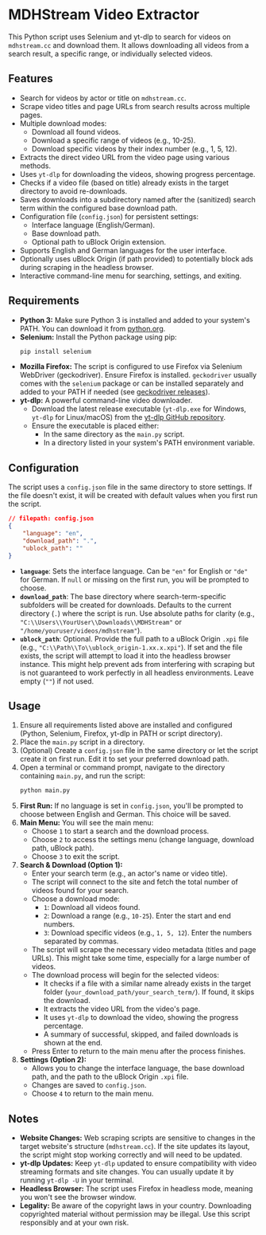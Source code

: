 # MDHStream Video Extractor

This Python script uses Selenium and yt-dlp to search for videos on `mdhstream.cc` and download them. It allows downloading all videos from a search result, a specific range, or individually selected videos.

## Features

*   Search for videos by actor or title on `mdhstream.cc`.
*   Scrape video titles and page URLs from search results across multiple pages.
*   Multiple download modes:
    *   Download all found videos.
    *   Download a specific range of videos (e.g., 10-25).
    *   Download specific videos by their index number (e.g., 1, 5, 12).
*   Extracts the direct video URL from the video page using various methods.
*   Uses `yt-dlp` for downloading the videos, showing progress percentage.
*   Checks if a video file (based on title) already exists in the target directory to avoid re-downloads.
*   Saves downloads into a subdirectory named after the (sanitized) search term within the configured base download path.
*   Configuration file (`config.json`) for persistent settings:
    *   Interface language (English/German).
    *   Base download path.
    *   Optional path to uBlock Origin extension.
*   Supports English and German languages for the user interface.
*   Optionally uses uBlock Origin (if path provided) to potentially block ads during scraping in the headless browser.
*   Interactive command-line menu for searching, settings, and exiting.

## Requirements

*   **Python 3:** Make sure Python 3 is installed and added to your system's PATH. You can download it from [python.org](https://www.python.org/).
*   **Selenium:** Install the Python package using pip:
    ```sh
    pip install selenium
    ```
*   **Mozilla Firefox:** The script is configured to use Firefox via Selenium WebDriver (geckodriver). Ensure Firefox is installed. `geckodriver` usually comes with the `selenium` package or can be installed separately and added to your PATH if needed (see [geckodriver releases](https://github.com/mozilla/geckodriver/releases)).
*   **yt-dlp:** A powerful command-line video downloader.
    *   Download the latest release executable (`yt-dlp.exe` for Windows, `yt-dlp` for Linux/macOS) from the [yt-dlp GitHub repository](https://github.com/yt-dlp/yt-dlp/releases).
    *   Ensure the executable is placed either:
        *   In the same directory as the `main.py` script.
        *   In a directory listed in your system's PATH environment variable.

## Configuration

The script uses a `config.json` file in the same directory to store settings. If the file doesn't exist, it will be created with default values when you first run the script.

```json
// filepath: config.json
{
    "language": "en",
    "download_path": ".",
    "ublock_path": ""
}
```

*   **`language`**: Sets the interface language. Can be `"en"` for English or `"de"` for German. If `null` or missing on the first run, you will be prompted to choose.
*   **`download_path`**: The base directory where search-term-specific subfolders will be created for downloads. Defaults to the current directory (`.`) where the script is run. Use absolute paths for clarity (e.g., `"C:\\Users\\YourUser\\Downloads\\MDHStream"` or `"/home/youruser/videos/mdhstream"`).
*   **`ublock_path`**: Optional. Provide the full path to a uBlock Origin `.xpi` file (e.g., `"C:\\Path\\To\\ublock_origin-1.xx.x.xpi"`). If set and the file exists, the script will attempt to load it into the headless browser instance. This might help prevent ads from interfering with scraping but is not guaranteed to work perfectly in all headless environments. Leave empty (`""`) if not used.

## Usage

1.  Ensure all requirements listed above are installed and configured (Python, Selenium, Firefox, yt-dlp in PATH or script directory).
2.  Place the `main.py` script in a directory.
3.  (Optional) Create a `config.json` file in the same directory or let the script create it on first run. Edit it to set your preferred download path.
4.  Open a terminal or command prompt, navigate to the directory containing `main.py`, and run the script:
    ```sh
    python main.py
    ```
5.  **First Run:** If no language is set in `config.json`, you'll be prompted to choose between English and German. This choice will be saved.
6.  **Main Menu:** You will see the main menu:
    *   Choose `1` to start a search and the download process.
    *   Choose `2` to access the settings menu (change language, download path, uBlock path).
    *   Choose `3` to exit the script.
7.  **Search & Download (Option 1):**
    *   Enter your search term (e.g., an actor's name or video title).
    *   The script will connect to the site and fetch the total number of videos found for your search.
    *   Choose a download mode:
        *   `1`: Download all videos found.
        *   `2`: Download a range (e.g., `10-25`). Enter the start and end numbers.
        *   `3`: Download specific videos (e.g., `1, 5, 12`). Enter the numbers separated by commas.
    *   The script will scrape the necessary video metadata (titles and page URLs). This might take some time, especially for a large number of videos.
    *   The download process will begin for the selected videos:
        *   It checks if a file with a similar name already exists in the target folder (`your_download_path/your_search_term/`). If found, it skips the download.
        *   It extracts the video URL from the video's page.
        *   It uses `yt-dlp` to download the video, showing the progress percentage.
        *   A summary of successful, skipped, and failed downloads is shown at the end.
    *   Press Enter to return to the main menu after the process finishes.
8.  **Settings (Option 2):**
    *   Allows you to change the interface language, the base download path, and the path to the uBlock Origin `.xpi` file.
    *   Changes are saved to `config.json`.
    *   Choose `4` to return to the main menu.

## Notes

*   **Website Changes:** Web scraping scripts are sensitive to changes in the target website's structure (`mdhstream.cc`). If the site updates its layout, the script might stop working correctly and will need to be updated.
*   **yt-dlp Updates:** Keep `yt-dlp` updated to ensure compatibility with video streaming formats and site changes. You can usually update it by running `yt-dlp -U` in your terminal.
*   **Headless Browser:** The script uses Firefox in headless mode, meaning you won't see the browser window.
*   **Legality:** Be aware of the copyright laws in your country. Downloading copyrighted material without permission may be illegal. Use this script responsibly and at your own risk.
